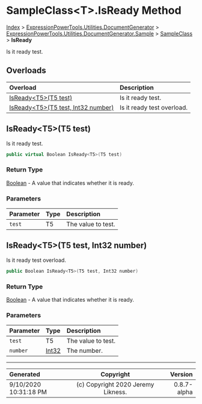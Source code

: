 ﻿# SampleClass&lt;T>.IsReady Method

[Index](../index.md) > [ExpressionPowerTools.Utilities.DocumentGenerator](ExpressionPowerTools.Utilities.DocumentGenerator.a.md) > [ExpressionPowerTools.Utilities.DocumentGenerator.Sample](ExpressionPowerTools.Utilities.DocumentGenerator.Sample.n.md) > [SampleClass<T>](ExpressionPowerTools.Utilities.DocumentGenerator.Sample.SampleClass`1.cs.md) > **IsReady**

Is it ready test.

## Overloads

| Overload | Description |
| :-- | :-- |
| [IsReady&lt;T5>(T5 test)](#isreadyt5t5-test) | Is it ready test. |
| [IsReady&lt;T5>(T5 test, Int32 number)](#isreadyt5t5-test-int32-number) | Is it ready test overload. |
## IsReady&lt;T5>(T5 test)

Is it ready test.

```csharp
public virtual Boolean IsReady<T5>(T5 test)
```

### Return Type

 [Boolean](https://docs.microsoft.com/dotnet/api/system.boolean)  - A value that indicates whether it is ready.

### Parameters

| Parameter | Type | Description |
| :-- | :-- | :-- |
| `test` | T5 | The value to test. |


## IsReady&lt;T5>(T5 test, Int32 number)

Is it ready test overload.

```csharp
public Boolean IsReady<T5>(T5 test, Int32 number)
```

### Return Type

 [Boolean](https://docs.microsoft.com/dotnet/api/system.boolean)  - A value that indicates whether it is ready.

### Parameters

| Parameter | Type | Description |
| :-- | :-- | :-- |
| `test` | T5 | The value to test. |
| `number` | [Int32](https://docs.microsoft.com/dotnet/api/system.int32) | The number. |



---

| Generated | Copyright | Version |
| :-- | :-: | --: |
| 9/10/2020 10:31:18 PM | (c) Copyright 2020 Jeremy Likness. | 0.8.7-alpha |
